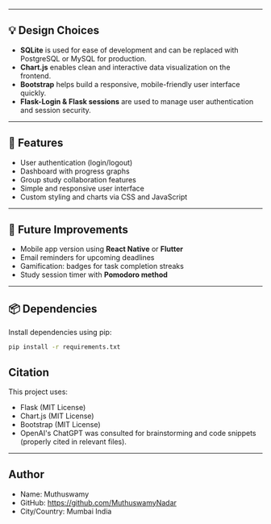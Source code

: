 
---

## 💡 Design Choices

- **SQLite** is used for ease of development and can be replaced with PostgreSQL or MySQL for production.
- **Chart.js** enables clean and interactive data visualization on the frontend.
- **Bootstrap** helps build a responsive, mobile-friendly user interface quickly.
- **Flask-Login & Flask sessions** are used to manage user authentication and session security.

---

## 🚀 Features

- User authentication (login/logout)
- Dashboard with progress graphs
- Group study collaboration features
- Simple and responsive user interface
- Custom styling and charts via CSS and JavaScript

---

## 🔮 Future Improvements

- Mobile app version using **React Native** or **Flutter**
- Email reminders for upcoming deadlines
- Gamification: badges for task completion streaks
- Study session timer with **Pomodoro method**

---

## 📦 Dependencies

Install dependencies using pip:

```bash
pip install -r requirements.txt
```

## Citation

This project uses:

* Flask (MIT License)
* Chart.js (MIT License)
* Bootstrap (MIT License)
* OpenAI's ChatGPT was consulted for brainstorming and code snippets (properly cited in relevant files).

---

## Author

* Name: Muthuswamy
* GitHub: https://github.com/MuthuswamyNadar
* City/Country: Mumbai India
